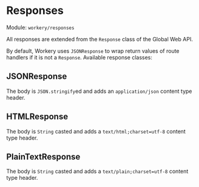 # Responses

Module: `workery/responses`

All responses are extended from the `Response` class of the Global Web API.

By default, Workery uses `JSONResponse` to wrap return values of route handlers if it is not a `Response`. Available response classes:

## JSONResponse

The body is `JSON.stringify`ed and adds an `application/json` content type header.

## HTMLResponse

The body is `String` casted and adds a `text/html;charset=utf-8` content type header.

## PlainTextResponse

The body is `String` casted and adds a `text/plain;charset=utf-8` content type header.
